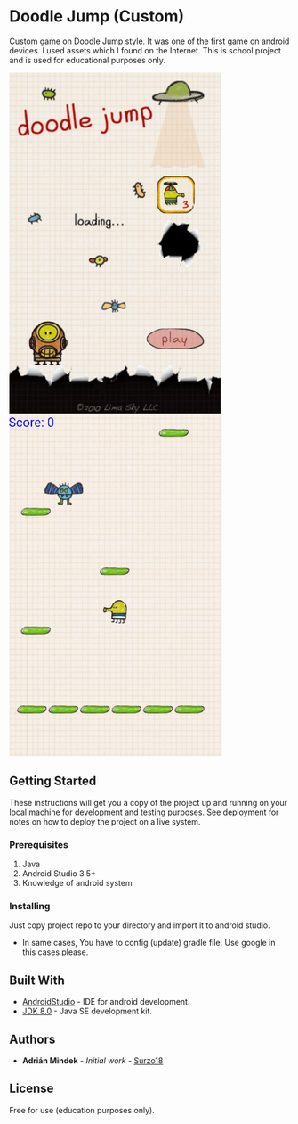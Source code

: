 # Doodle Jump (Custom)

Custom game on Doodle Jump style. It was one of the first game on android devices. I used assets which I found on the Internet. This is school project and is used for educational purposes only.

![ApplicationPreview](preview1.png)
![ApplicationPreview](preview2.png)

## Getting Started

These instructions will get you a copy of the project up and running on your local machine for development and testing purposes. See deployment for notes on how to deploy the project on a live system.

### Prerequisites

1. Java
2. Android Studio 3.5+
3. Knowledge of android system

### Installing

Just copy project repo to your directory and import it to android studio.

- In same cases, You have to config (update) gradle file. Use google in this cases please.

## Built With

* [AndroidStudio](https://developer.android.com/studio/) - IDE for android development.
* [JDK 8.0](https://www.oracle.com/technetwork/java/javase/downloads/jdk8-downloads-2133151.html) - Java SE development kit.

## Authors

* **Adrián Mindek** - *Initial work* - [Surzo18](https://github.com/surzo18)

## License

Free for use (education purposes only).
